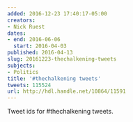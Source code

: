 ```yaml
---
added: 2016-12-23 17:40:17-05:00
creators:
- Nick Ruest
dates:
- end: 2016-06-06
  start: 2016-04-03
published: 2016-04-13
slug: 20161223-thechalkening-tweets
subjects:
- Politics
title: '#thechalkening tweets'
tweets: 115524
url: http://hdl.handle.net/10864/11591
---
```


Tweet ids for #thechalkening tweets.
